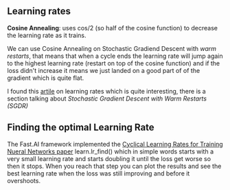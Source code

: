 ## Learning rates
**Cosine Annealing**: uses cos/2 (so half of the cosine function) to decrease the learning rate as it trains. 

We can use Cosine Annealing on Stochastic Gradiend Descent with _warm restarts_, that means that when a cycle ends the learning rate will jump again to the highest learning rate (restart on top of the cosine function) and if the loss didn't increase it means we just landed on a good part of of the gradient which is quite flat.

I found this [artile](https://www.jeremyjordan.me/nn-learning-rate/) on learning rates which is quite interesting, there is a section talking about _Stochastic Gradient Descent with Warm Restarts (SGDR)_

## Finding the optimal Learning Rate

The Fast.AI framework implemented the [Cyclical Learning Rates for Training Nueral Networks paper](https://arxiv.org/pdf/1506.01186.pdf) learn.lr_find() which in simple words starts with a very small learning rate and starts doubling it until the loss get worse so then it stops. When you reach that step you can plot the results and see the best learning rate when the loss was still improving and before it overshoots.


 